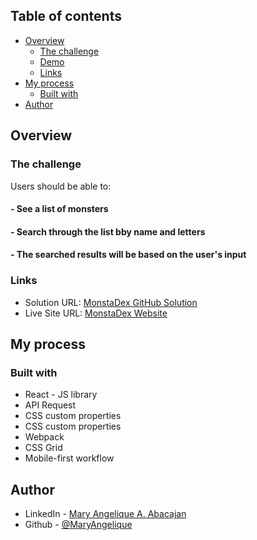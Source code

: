 ## Table of contents

- [Overview](#overview)
  - [The challenge](#the-challenge)
  - [Demo](#project-demo)
  - [Links](#links)
- [My process](#my-process)
  - [Built with](#built-with)
- [Author](#author)

## Overview

### The challenge

Users should be able to:

#### - See a list of monsters

#### - Search through the list bby name and letters

#### - The searched results will be based on the user's input


### Links

- Solution URL: [MonstaDex GitHub Solution](https://github.com/MaryAngelique/monstadex)
- Live Site URL: [MonstaDex Website](https://monstadex.vercel.app/)
## My process

### Built with

- React - JS library
- API Request
- CSS custom properties
- CSS custom properties
- Webpack
- CSS Grid
- Mobile-first workflow


## Author

- LinkedIn - [Mary Angelique A. Abacajan](https://www.linkedin.com/in/mary-angelique-abacajan/)
- Github - [@MaryAngelique](https://www.github.com/MaryAngelique)
